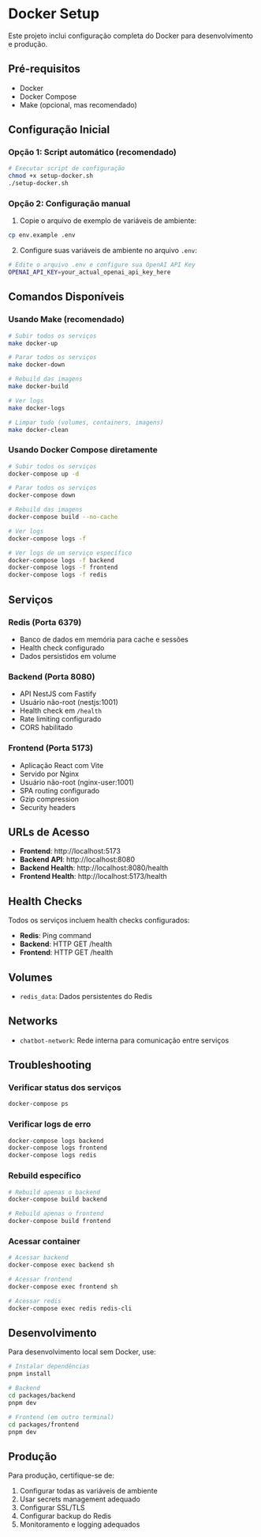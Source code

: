 # Docker Setup

Este projeto inclui configuração completa do Docker para desenvolvimento e produção.

## Pré-requisitos

- Docker
- Docker Compose
- Make (opcional, mas recomendado)

## Configuração Inicial

### Opção 1: Script automático (recomendado)

```bash
# Executar script de configuração
chmod +x setup-docker.sh
./setup-docker.sh
```

### Opção 2: Configuração manual

1. Copie o arquivo de exemplo de variáveis de ambiente:

```bash
cp env.example .env
```

2. Configure suas variáveis de ambiente no arquivo `.env`:

```bash
# Edite o arquivo .env e configure sua OpenAI API Key
OPENAI_API_KEY=your_actual_openai_api_key_here
```

## Comandos Disponíveis

### Usando Make (recomendado)

```bash
# Subir todos os serviços
make docker-up

# Parar todos os serviços
make docker-down

# Rebuild das imagens
make docker-build

# Ver logs
make docker-logs

# Limpar tudo (volumes, containers, imagens)
make docker-clean
```

### Usando Docker Compose diretamente

```bash
# Subir todos os serviços
docker-compose up -d

# Parar todos os serviços
docker-compose down

# Rebuild das imagens
docker-compose build --no-cache

# Ver logs
docker-compose logs -f

# Ver logs de um serviço específico
docker-compose logs -f backend
docker-compose logs -f frontend
docker-compose logs -f redis
```

## Serviços

### Redis (Porta 6379)

- Banco de dados em memória para cache e sessões
- Health check configurado
- Dados persistidos em volume

### Backend (Porta 8080)

- API NestJS com Fastify
- Usuário não-root (nestjs:1001)
- Health check em `/health`
- Rate limiting configurado
- CORS habilitado

### Frontend (Porta 5173)

- Aplicação React com Vite
- Servido por Nginx
- Usuário não-root (nginx-user:1001)
- SPA routing configurado
- Gzip compression
- Security headers

## URLs de Acesso

- **Frontend**: http://localhost:5173
- **Backend API**: http://localhost:8080
- **Backend Health**: http://localhost:8080/health
- **Frontend Health**: http://localhost:5173/health

## Health Checks

Todos os serviços incluem health checks configurados:

- **Redis**: Ping command
- **Backend**: HTTP GET /health
- **Frontend**: HTTP GET /health

## Volumes

- `redis_data`: Dados persistentes do Redis

## Networks

- `chatbot-network`: Rede interna para comunicação entre serviços

## Troubleshooting

### Verificar status dos serviços

```bash
docker-compose ps
```

### Verificar logs de erro

```bash
docker-compose logs backend
docker-compose logs frontend
docker-compose logs redis
```

### Rebuild específico

```bash
# Rebuild apenas o backend
docker-compose build backend

# Rebuild apenas o frontend
docker-compose build frontend
```

### Acessar container

```bash
# Acessar backend
docker-compose exec backend sh

# Acessar frontend
docker-compose exec frontend sh

# Acessar redis
docker-compose exec redis redis-cli
```

## Desenvolvimento

Para desenvolvimento local sem Docker, use:

```bash
# Instalar dependências
pnpm install

# Backend
cd packages/backend
pnpm dev

# Frontend (em outro terminal)
cd packages/frontend
pnpm dev
```

## Produção

Para produção, certifique-se de:

1. Configurar todas as variáveis de ambiente
2. Usar secrets management adequado
3. Configurar SSL/TLS
4. Configurar backup do Redis
5. Monitoramento e logging adequados
